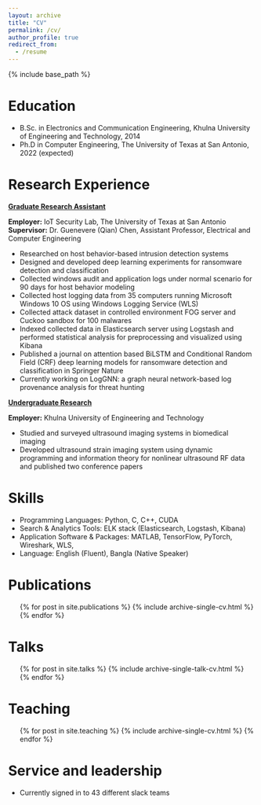 ```yaml
---
layout: archive
title: "CV"
permalink: /cv/
author_profile: true
redirect_from:
  - /resume
---
```


{% include base_path %}

Education
======
* B.Sc. in Electronics and Communication Engineering, Khulna University of Engineering and Technology, 2014
* Ph.D in Computer Engineering, The University of Texas at San Antonio, 2022 (expected)

Research Experience
======
<ins>**Graduate Research Assistant**</ins>

**Employer:** IoT Security Lab, The University of Texas at San Antonio\
**Supervisor:** Dr. Guenevere (Qian) Chen, Assistant Professor, Electrical and Computer Engineering
* Researched on host behavior-based intrusion detection systems
* Designed and developed deep learning experiments for ransomware detection and classification
* Collected windows audit and application logs under normal scenario for 90 days for host behavior modeling
* Collected host logging data from 35 computers running Microsoft Windows 10 OS using Windows Logging
	Service (WLS)
* Collected attack dataset in controlled environment FOG server and Cuckoo sandbox for 100 malwares
* Indexed collected data in Elasticsearch server using Logstash and performed statistical analysis for
	preprocessing and visualized using Kibana
* Published a journal on attention based BiLSTM and Conditional Random Field (CRF) deep learning models
	for ransomware detection and classification in Springer Nature
* Currently working on LogGNN: a graph neural network-based log provenance analysis for threat hunting



<ins>**Undergraduate Research**</ins>

**Employer:** Khulna University of Engineering and Technology
* Studied and surveyed ultrasound imaging systems in biomedical imaging
* Developed ultrasound strain imaging system using dynamic programming and information theory for
	nonlinear ultrasound RF data and published two conference papers
  
Skills
======
* Programming Languages: Python, C, C++, CUDA
* Search & Analytics Tools: ELK stack (Elasticsearch, Logstash, Kibana)
* Application Software & Packages: MATLAB, TensorFlow, PyTorch, Wireshark, WLS,
* Language: English (Fluent), Bangla (Native Speaker)

Publications
======
  <ul>{% for post in site.publications %}
    {% include archive-single-cv.html %}
  {% endfor %}</ul>
  
Talks
======
  <ul>{% for post in site.talks %}
    {% include archive-single-talk-cv.html %}
  {% endfor %}</ul>
  
Teaching
======
  <ul>{% for post in site.teaching %}
    {% include archive-single-cv.html %}
  {% endfor %}</ul>
  
Service and leadership
======
* Currently signed in to 43 different slack teams
